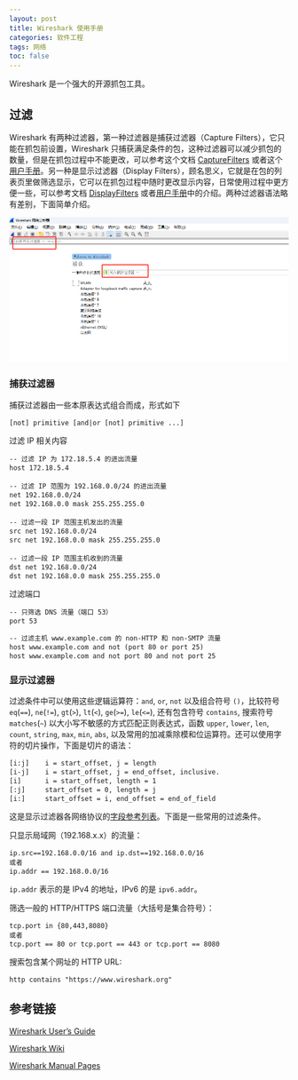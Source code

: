 ```yaml
---
layout: post
title: Wireshark 使用手册
categories: 软件工程
tags: 网络
toc: false
---
```


Wireshark 是一个强大的开源抓包工具。

## 过滤

Wireshark 有两种过滤器，第一种过滤器是捕获过滤器（Capture Filters），它只能在抓包前设置，Wireshark 只捕获满足条件的包，这种过滤器可以减少抓包的数量，但是在抓包过程中不能更改，可以参考这个文档 [CaptureFilters](https://wiki.wireshark.org/CaptureFilters) 或者这个[用户手册](https://www.wireshark.org/docs/wsug_html_chunked/ChCapCaptureFilterSection.html)。另一种是显示过滤器（Display Filters），顾名思义，它就是在包的列表页里做筛选显示，它可以在抓包过程中随时更改显示内容，日常使用过程中更方便一些，可以参考文档 [DisplayFilters](https://wiki.wireshark.org/DisplayFilters) 或者[用户手册](https://www.wireshark.org/docs/wsug_html_chunked/ChWorkBuildDisplayFilterSection.html)中的介绍。两种过滤器语法略有差别，下面简单介绍。

!["捕获过滤器和显示过滤器"](/assets/img/post/wireshark01.png)

### 捕获过滤器

捕获过滤器由一些本原表达式组合而成，形式如下

```
[not] primitive [and|or [not] primitive ...]
```

过滤 IP 相关内容

```
-- 过滤 IP 为 172.18.5.4 的进出流量
host 172.18.5.4

-- 过滤 IP 范围为 192.168.0.0/24 的进出流量
net 192.168.0.0/24
net 192.168.0.0 mask 255.255.255.0

-- 过滤一段 IP 范围主机发出的流量
src net 192.168.0.0/24
src net 192.168.0.0 mask 255.255.255.0

-- 过滤一段 IP 范围主机收到的流量
dst net 192.168.0.0/24
dst net 192.168.0.0 mask 255.255.255.0
```

过滤端口

```
-- 只筛选 DNS 流量（端口 53）
port 53
```


```
-- 过滤主机 www.example.com 的 non-HTTP 和 non-SMTP 流量
host www.example.com and not (port 80 or port 25)
host www.example.com and not port 80 and not port 25
```

### 显示过滤器

过滤条件中可以使用这些逻辑运算符：`and`, `or`, `not` 以及组合符号 `()`，比较符号 `eq`(`==`), `ne`(`!=`), `gt`(`>`), `lt`(`<`), `ge`(`>=`), `le`(`<=`), 
还有包含符号 `contains`, 搜索符号 `matches`(`~`) 以大小写不敏感的方式匹配正则表达式，函数 `upper`, `lower`, `len`, `count`, `string`, `max`, `min`, `abs`, 
以及常用的加减乘除模和位运算符。还可以使用字符的切片操作，下面是切片的语法：

```
[i:j]    i = start_offset, j = length
[i-j]    i = start_offset, j = end_offset, inclusive.
[i]      i = start_offset, length = 1
[:j]     start_offset = 0, length = j
[i:]     start_offset = i, end_offset = end_of_field
```

这是显示过滤器各网络协议的[字段参考列表](https://www.wireshark.org/docs/dfref/)。下面是一些常用的过滤条件。

只显示局域网（192.168.x.x）的流量：
```
ip.src==192.168.0.0/16 and ip.dst==192.168.0.0/16
或者
ip.addr == 192.168.0.0/16
```

`ip.addr` 表示的是 IPv4 的地址，IPv6 的是 `ipv6.addr`。

筛选一般的 HTTP/HTTPS 端口流量（大括号是集合符号）：
```
tcp.port in {80,443,8080}
或者
tcp.port == 80 or tcp.port == 443 or tcp.port == 8080
```

搜索包含某个网址的 HTTP URL:
```
http contains "https://www.wireshark.org"
```

## 参考链接

[Wireshark User’s Guide](https://www.wireshark.org/docs/wsug_html_chunked/)

[Wireshark Wiki](https://wiki.wireshark.org)

[Wireshark Manual Pages](https://www.wireshark.org/docs/man-pages/)